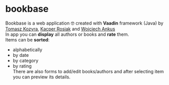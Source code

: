 # bookbase
Bookbase is a web application :nerd_face: created with **Vaadin** framework (Java)
by [Tomasz Kozyra](https://github.com/tkozyra),
[Kacper Rosiak](https://github.com/rosKacper) and
[Wojciech Ankus](https://github.com/vojteq)\
In app you can **display** all authors or books and **rate** them.\
Items can be **sorted**:
- alphabetically
- by date
- by category
- by rating\
There are also forms to add/edit books/authors and after selecting item you can preview its details.
